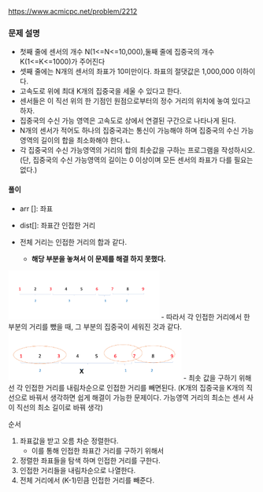 https://www.acmicpc.net/problem/2212

### 문제 설명
- 첫째 줄에 센서의 개수 N(1<=N<=10,000),둘째 줄에 집중국의 개수 K(1<=K<=1000)가 주어진다
- 셋째 줄에는 N개의 센서의 좌표가 10미만이다. 좌표의 절댓값은 1,000,000 이하이다.
- 고속도로 위에 최대 K개의 집중국을 세울 수 있다고 한다.
-  센서들은 이 직선 위의 한 기점인 원점으로부터의 정수 거리의 위치에 놓여 있다고 하자.
- 집중국의 수신 가능 영역은 고속도로 상에서 연결된 구간으로 나타나게 된다.
-  N개의 센서가 적어도 하나의 집중국과는 통신이 가능해야 하며 집중국의 수신 가능 영역의 길이의 합을 최소화해야 한다.ㄴ
-  각 집중국의 수신 가능영역의 거리의 합의 최솟값을 구하는 프로그램을 작성하시오.(단, 집중국의 수신 가능영역의 길이는 0 이상이며 모든 센서의 좌표가 다를 필요는 없다.)

#### 풀이
- arr []: 좌표
- dist[]: 좌표간 인접한 거리 

- 전체 거리는  인접한 거리의 합과 같다. 
    - **해당 부분을 놓쳐서 이 문제를 해결 하지 못했다.**
<img src="./img1.png" widh="600" height="100">
- 따라서 각 인접한 거리에서  한 부분의 거리를 뺐을 때, 그 부분의 집중국이 세워진 것과 같다.

<img src="./img2.png" widh="200" height="100">
- 최솟 값을 구하기 위해선 각 인접한 거리를 내림차순으로 인접한 거리를 빼면된다.
(K개의 집중국을 K개의 직선으로 바꿔서 생각하면 쉽게 해결이 가능한 문제이다. 가능영역 거리의 최소는 센서 사이 직선의 최소 길이로 바꿔 생각)

순서 

1. 좌표값을 받고 오름 차순 정렬한다.
    - 이를 통해 인접한 좌표간 거리를 구하기 위해서
2. 정렬한 좌표들을 탐색 하며 인접한 거리를  구한다.
3. 인접한 거리들을 내림차순으로 나열한다.
4. 전체 거리에서 (K-1)민큼 인접한 거리를 빼준다. 